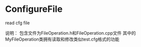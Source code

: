 # ConfigureFile
read cfg file


说明：
	包含文件为FileOperation.h和FileOperation.cpp文件
	其中的MyFileOperation类拥有读取和修改类似test.cfg格式的功能
